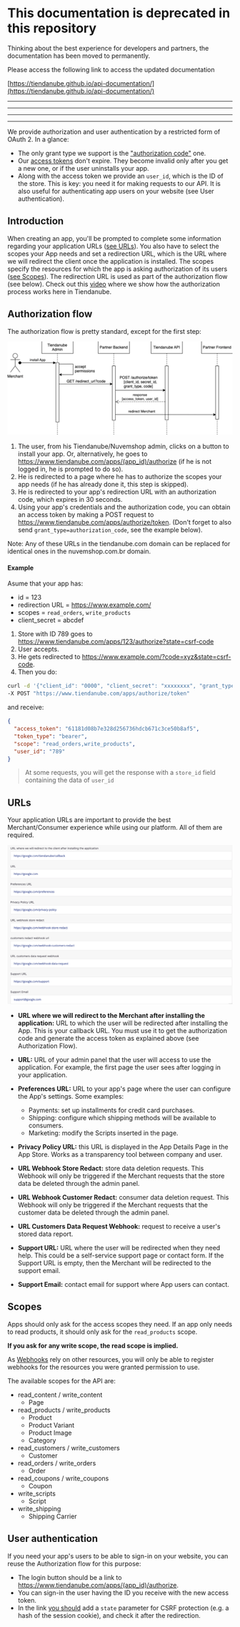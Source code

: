 # This documentation is deprecated in this repository

Thinking about the best experience for developers and partners, the documentation has been moved to permanently.

Please access the following link to access the updated documentation

[https://tiendanube.github.io/api-documentation/](https://tiendanube.github.io/api-documentation/)

------------------
------------------
------------------
------------------


We provide authorization and user authentication by a restricted form of OAuth 2. In a glance:

- The only grant type we support is the ["authorization code"](https://oauth.net/2/grant-types/authorization-code/) one.
- Our [access tokens](https://oauth.net/2/access-tokens/) don't expire. They become invalid only after you get a new one, or if the user uninstalls your app.
- Along with the access token we provide an `user_id`, which is the ID of the store. This is key: you need it for making requests to our API. It is also useful for authenticating app users on your website (see User authentication).

## Introduction

When creating an app, you'll be prompted to complete some information regarding your application URLs ([see URLs](https://github.com/TiendaNube/api-docs/blob/master/resources/authentication.md#urls)). You also have to select the scopes your App needs and set a redirection URL, which is the URL where we will redirect the client once the application is installed. The scopes specify the resources for which the app is asking authorization of its users ([see Scopes](https://github.com/TiendaNube/api-docs/blob/master/resources/authentication.md#scopes)). The redirection URL is used as part of the authorization flow (see below). Check out this [video](https://www.youtube.com/watch?v=LfjES_55CGQ) where we show how the authorization process works here in Tiendanube.

## Authorization flow

The authorization flow is pretty standard, except for the first step:

![Authorization Flow](./images/auth_flow.png)

1. The user, from his Tiendanube/Nuvemshop admin, clicks on a button to install your app. Or, alternatively, he goes to https://www.tiendanube.com/apps/(app_id)/authorize (if he is not logged in, he is prompted to do so).
2. He is redirected to a page where he has to authorize the scopes your app needs (if he has already done it, this step is skipped).
3. He is redirected to your app's redirection URL with an authorization code, which expires in 30 seconds.
4. Using your app's credentials and the authorization code, you can obtain an access token by making a POST request to https://www.tiendanube.com/apps/authorize/token. (Don't forget to also send `grant_type=authorization_code`, see the example below).

Note: Any of these URLs in the tiendanube.com domain can be replaced for identical ones in the nuvemshop.com.br domain.

#### Example

Asume that your app has:

- id = 123
- redirection URL = https://www.example.com/
- scopes = `read_orders`, `write_products`
- client_secret = abcdef

1. Store with ID 789 goes to https://www.tiendanube.com/apps/123/authorize?state=csrf-code
2. User accepts.
3. He gets redirected to https://www.example.com/?code=xyz&state=csrf-code.
4. Then you do:

```sh
curl -d '{"client_id": "0000", "client_secret": "xxxxxxxx", "grant_type": "authorization_code", "code": "xxxxxxxx" }' \
-X POST "https://www.tiendanube.com/apps/authorize/token"
```

and receive:

```json
{
  "access_token": "61181d08b7e328d256736hdcb671c3ce50b8af5",
  "token_type": "bearer",
  "scope": "read_orders,write_products",
  "user_id": "789"
}
```

> At some requests, you will get the response with a `store_id` field containing the data of `user_id`

## URLs

Your application URLs are important to provide the best Merchant/Consumer experience while using our platform. All of them are required.

![URLs](./images/urls.png)

- **URL where we will redirect to the Merchant after installing the application:** URL to which the user will be redirected after installing the App. This is your callback URL. You must use it to get the authorization code and generate the access token as explained above (see Authorization Flow).

- **URL:** URL of your admin panel that the user will access to use the application. For example, the first page the user sees after logging in your application.

- **Preferences URL:** URL to your app's page where the user can configure the App's settings. Some examples:

  - Payments: set up installments for credit card purchases.
  - Shipping: configure which shipping methods will be available to consumers.
  - Marketing: modify the Scripts inserted in the page.

- **Privacy Policy URL:** this URL is displayed in the App Details Page in the App Store. Works as a transparency tool between company and user.

- **URL Webhook Store Redact:** store data deletion requests. This Webhook will only be triggered if the Merchant requests that the store data be deleted through the admin panel.

- **URL Webhook Customer Redact:** consumer data deletion request. This Webhook will only be triggered if the Merchant requests that the customer data be deleted through the admin panel.

- **URL Customers Data Request Webhook:** request to receive a user's stored data report.

- **Support URL:** URL where the user will be redirected when they need help. This could be a self-service support page or contact form. If the Support URL is empty, then the Merchant will be redirected to the support email.

- **Support Email:** contact email for support where App users can contact.

## Scopes

Apps should only ask for the access scopes they need. If an app only needs to read products, it should only ask for the `read_products` scope.

**If you ask for any write scope, the read scope is implied.**

As [Webhooks](https://github.com/TiendaNube/api-docs/blob/master/resources/webhook.md) rely on other resources, you will only be able to register webhooks for the resources you were granted permission to use.

The available scopes for the API are:

- read_content / write_content
  - Page
- read_products / write_products
  - Product
  - Product Variant
  - Product Image
  - Category
- read_customers / write_customers
  - Customer
- read_orders / write_orders
  - Order
- read_coupons / write_coupons
  - Coupon
- write_scripts
  - Script
- write_shipping
  - Shipping Carrier

## User authentication

If you need your app's users to be able to sign-in on your website, you can reuse the Authorization flow for this purpose:

- The login button should be a link to https://www.tiendanube.com/apps/(app_id)/authorize.
- You can sign-in the user having the ID you receive with the new access token.
- In the link [you should](http://tools.ietf.org/html/rfc6749#section-10.12) add a `state` parameter for CSRF protection (e.g. a hash of the session cookie), and check it after the redirection.

